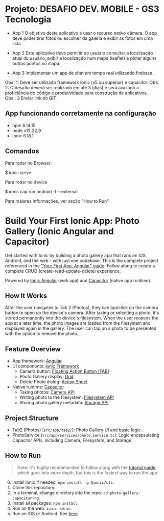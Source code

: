 # Projeto: DESAFIO DEV. MOBILE - GS3 Tecnologia


* App 1
O objetivo deste aplicativo é usar o recurso nativo câmera. O app deve poder tirar fotos ou escolher
da galeria e exibir as fotos em uma lista.

* App 2
Este aplicativo deve permitir ao usuário consultar a localização atual do usuário, exibir a localização
num mapa (leaflet) e plotar alguns outros pontos no mapa.

* App 3
Implementar um app de chat em tempo real utilizando firebase.

Obs. 1: Deve ser utilizado framework ionic (v5 ou superior) e capacitor.
Obs. 2: O desafio deverá ser realizado em até 3 (dias) e será avaliado a proficiência do código e
produtividade para construção de aplicativos.
Obs.: 3 Enviar link do GIT

## App funcionando corretamente na configuração

* npm 6.14.15
* node v12.22.9 
* ionic 6.18.1

## Comandos

Para rodar no Browser: 

$ ionic serve

Para rodar no device

$ ionic cap run android -l --external

Para maiores informações, ver seção "How to Run"





# Build Your First Ionic App: Photo Gallery (Ionic Angular and Capacitor)

Get started with Ionic by building a photo gallery app that runs on iOS, Android, and the web - with just one codebase. This is the complete project referenced in the ["Your First App: Angular" guide](https://ionicframework.com/docs/angular/your-first-app). Follow along to create a complete CRUD (create-read-update-delete) experience.

Powered by [Ionic Angular](https://ionicframework.com/docs/angular/overview) (web app) and [Capacitor](https://capacitor.ionicframework.com) (native app runtime).

## How It Works

After the user navigates to Tab 2 (Photos), they can tap/click on the camera button to open up the device's camera. After taking or selecting a photo, it's stored permanently into the device's filesystem. When the user reopens the app at a later time, the photo images are loaded from the filesystem and displayed again in the gallery. The user can tap on a photo to be presented with the option to remove the photo.

## Feature Overview
* App framework: [Angular](https://angular.io)
* UI components: [Ionic Framework](https://ionicframework.com/docs/components)
  * Camera button: [Floating Action Button (FAB)](https://ionicframework.com/docs/api/fab)
  * Photo Gallery display: [Grid](https://ionicframework.com/docs/api/grid)
  * Delete Photo dialog: [Action Sheet](https://ionicframework.com/docs/api/action-sheet) 
* Native runtime: [Capacitor](https://capacitor.ionicframework.com)
  * Taking photos: [Camera API](https://capacitor.ionicframework.com/docs/apis/camera)
  * Writing photo to the filesystem: [Filesystem API](https://capacitor.ionicframework.com/docs/apis/filesystem)
  * Storing photo gallery metadata: [Storage API](https://capacitor.ionicframework.com/docs/apis/storage)

## Project Structure
* Tab2 (Photos) (`src/app/tab2/`): Photo Gallery UI and basic logic.
* PhotoService (`src/app/services/photo.service.ts`): Logic encapsulating Capacitor APIs, including Camera, Filesystem, and Storage.

## How to Run

> Note: It's highly recommended to follow along with the [tutorial guide](https://ionicframework.com/docs/angular/your-first-app), which goes into more depth, but this is the fastest way to run the app. 

0) Install Ionic if needed: `npm install -g @ionic/cli`.
1) Clone this repository.
2) In a terminal, change directory into the repo: `cd photo-gallery-capacitor-ng`.
3) Install all packages: `npm install`.
4) Run on the web: `ionic serve`.
5) Run on iOS or Android: See [here](https://ionicframework.com/docs/building/running).